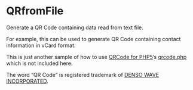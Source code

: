 # QRfromFile

Generate a QR Code containing data read from text file.

For example, this can be used to generate QR Code containing contact information in vCard format.

This is just another sample of how to use [QRCode for PHP5](https://github.com/kazuhikoarase/qrcode-generator)’s [qrcode.php](https://github.com/kazuhikoarase/qrcode-generator/blob/master/php/qrcode.php) which is not included here.

The word “QR Code” is registered trademark of [DENSO WAVE INCORPORATED](http://www.qrcode.com).